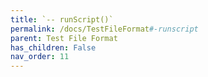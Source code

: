 ```yaml
---
title: `-- runScript()`
permalink: /docs/TestFileFormat#-runscript
parent: Test File Format
has_children: False
nav_order: 11
---
```

